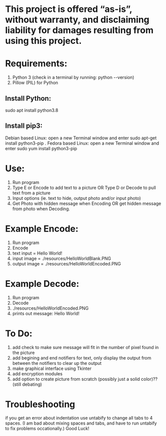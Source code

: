 # This project is offered “as-is”, without warranty, and disclaiming liability for damages resulting from using this project.


# Requirements:
1. Python 3 (check in a terminal by running: python --version)
2. Pillow (PIL) for Python

## Install Python:
sudo apt install python3.8

## Install pip3:
Debian based Linux: open a new Terminal window and enter sudo apt-get install python3-pip . 
Fedora based Linux: open a new Terminal window and enter sudo yum install python3-pip 

# Use:
1. Run program
2. Type E or Encode to add text to a picture OR Type D or Decode to pull text from a picture
3. Input options (ie. text to hide, output photo and/or input photo)
4. Get Photo with hidden message when Encoding OR get hidden message from photo when Decoding. 


# Example Encode:
1. Run program
2. Encode
3. text input = Hello World!
4. input image = ./resources/HelloWorldBlank.PNG
5. output image = ./resources/HelloWorldEncoded.PNG


# Example Decode:
1. Run program
2. Decode
3. ./resources/HelloWorldEncoded.PNG
4. prints out message: Hello World!


# To Do:
1. add check to make sure message will fit in the number of pixel found in the picture
2. add begining and end notifiers for text, only display the output from between the notifiers to clear up the output
3. make graphical interface using Tkinter
4. add encryption modules 
5. add option to create picture from scratch (possibly just a solid color)?? (still debating)


# Troubleshooting
if you get an error about indentation use untabify to change all tabs to 4 spaces. 
(I am bad about mixing spaces and tabs, and have to run untabify to fix problems occationally.)
Good Luck!
